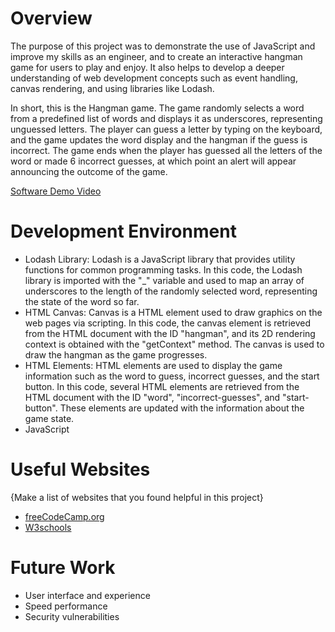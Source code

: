 # Overview

The purpose of this project was to demonstrate the use of JavaScript and improve my skills as an engineer, and to create an interactive hangman game for users to play and enjoy. It also helps to develop a deeper understanding of web development concepts such as event handling, canvas rendering, and using libraries like Lodash.

In short, this is the Hangman game. The game randomly selects a word from a predefined list of words and displays it as underscores, representing unguessed letters. The player can guess a letter by typing on the keyboard, and the game updates the word display and the hangman if the guess is incorrect. The game ends when the player has guessed all the letters of the word or made 6 incorrect guesses, at which point an alert will appear announcing the outcome of the game.

[Software Demo Video](https://youtu.be/UozW5uJe9F4)

# Development Environment
- Lodash Library: Lodash is a JavaScript library that provides utility functions for common programming tasks. In this code, the Lodash library is imported with the "_" variable and used to map an array of underscores to the length of the randomly selected word, representing the state of the word so far.
- HTML Canvas: Canvas is a HTML element used to draw graphics on the web pages via scripting. In this code, the canvas element is retrieved from the HTML document with the ID "hangman", and its 2D rendering context is obtained with the "getContext" method. The canvas is used to draw the hangman as the game progresses.
- HTML Elements: HTML elements are used to display the game information such as the word to guess, incorrect guesses, and the start button. In this code, several HTML elements are retrieved from the HTML document with the ID "word", "incorrect-guesses", and "start-button". These elements are updated with the information about the game state.
- JavaScript

# Useful Websites

{Make a list of websites that you found helpful in this project}

- [freeCodeCamp.org](https://www.freecodecamp.org/learn/javascript-algorithms-and-data-structures/)
- [W3schools](https://www.w3schools.com/js/)

# Future Work

- User interface and experience
- Speed performance
- Security vulnerabilities
